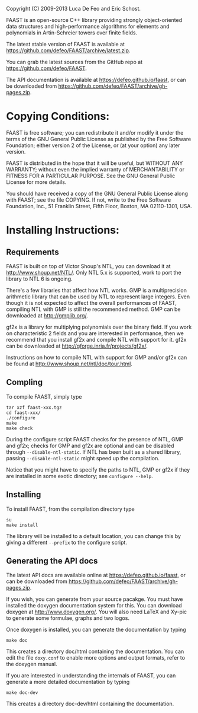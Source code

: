 Copyright (C) 2009-2013 Luca De Feo and Eric Schost.

FAAST is an open-source C++ library providing strongly object-oriented
data structures and high-performance algorithms for elements and
polynomials in Artin-Schreier towers over finite fields.

The latest stable version of FAAST is available at
https://github.com/defeo/FAAST/archive/latest.zip.

You can grab the latest sources from the GitHub repo at
https://github.com/defeo/FAAST.

The API documentation is available at https://defeo.github.io/faast,
or can be downloaded from
https://github.com/defeo/FAAST/archive/gh-pages.zip.


Copying Conditions:
===================

FAAST is free software; you can redistribute it and/or modify it under
the terms of the GNU General Public License as published by the Free
Software Foundation; either version 2 of the License, or (at your
option) any later version.

FAAST is distributed in the hope that it will be useful, but WITHOUT
ANY WARRANTY; without even the implied warranty of MERCHANTABILITY or
FITNESS FOR A PARTICULAR PURPOSE. See the GNU General Public License
for more details.

You should have received a copy of the GNU General Public License
along with FAAST; see the file COPYING. If not, write to the Free
Software Foundation, Inc., 51 Franklin Street, Fifth Floor, Boston, MA
02110-1301, USA.


Installing Instructions:
========================

Requirements
------------

FAAST is built on top of Victor Shoup's NTL, you can download it at
http://www.shoup.net/NTL/. Only NTL 5.x is supported, work to port the
library to NTL 6 is ongoing.

There's a few libraries that affect how NTL works. GMP is a
multiprecision arithmetic library that can be used by NTL to represent
large integers. Even though it is not expected to affect the overall
performances of FAAST, compiling NTL with GMP is still the recommended
method. GMP can be downloaded at http://gmplib.org/.

gf2x is a library for multiplying polynomials over the binary
field. If you work on characteristic 2 fields and you are interested
in performance, then we recommend that you install gf2x and compile
NTL with support for it. gf2x can be downloaded at
http://gforge.inria.fr/projects/gf2x/.

Instructions on how to compile NTL with support for GMP and/or gf2x
can be found at http://www.shoup.net/ntl/doc/tour.html.

Compling
--------

To compile FAAST, simply type

	tar xzf faast-xxx.tgz
	cd faast-xxx/
	./configure
	make
	make check

During the configure script FAAST checks for the presence of NTL,
GMP and gf2x; checks for GMP and gf2x are optional and can be disabled
through `--disable-ntl-static`. If NTL has been built as a shared library,
passing `--disable-ntl-static` might speed up the compilation.

Notice that you might have to specify the paths to NTL, GMP 
or gf2x if they are installed in some exotic directory; see `configure --help`.

Installing
----------

To install FAAST, from the compilation directory type

	su
	make install

The library will be installed to a default location, you can
change this by giving a different `--prefix` to the configure script.

Generating the API docs
-----------------------

The latest API docs are available online at
https://defeo.github.io/faast, or can be downloaded from
https://github.com/defeo/FAAST/archive/gh-pages.zip.

If you wish, you can generate from your source pacakge. You must have
installed the doxygen documentation system for this. You can download
doxygen at http://www.doxygen.org/. You will also need LaTeX and
Xy-pic to generate some formulae, graphs and two logos.

Once doxygen is installed, you can generate the documentation by typing

	make doc

This creates a directory doc/html containing the documentation. You
can edit the file `doxy.conf` to enable more options and output formats,
refer to the doxygen manual.

If you are interested in understanding the internals of FAAST, you can
generate a more detailed documentation by typing

	make doc-dev

This creates a directory doc-dev/html containing the documentation.
